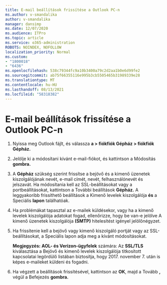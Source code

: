 ```yaml
---
title: E-mail beállítások frissítése a Outlook PC-n
ms.author: v-smandalika
author: v-smandalika
manager: dansimp
ms.date: 12/07/2020
ms.audience: ITPro
ms.topic: article
ms.service: o365-administration
ROBOTS: NOINDEX, NOFOLLOW
localization_priority: Normal
ms.custom:
- "1800018"
- "6436"
ms.openlocfilehash: 538c79344fc9a10b3400a79c2d2aa1b0e6d99fe2
ms.sourcegitcommit: ab75f66355116e995b3cb5505465b31989339e28
ms.translationtype: MT
ms.contentlocale: hu-HU
ms.lasthandoff: 08/13/2021
ms.locfileid: "58318382"
---
```

# <a name="how-to-update-email-settings-in-outlook-for-pc"></a>E-mail beállítások frissítése a Outlook PC-n

1. Nyissa meg Outlook fájlt, és válassza **a > fiókfiók Gépház > fiókfiók Gépház.**

2. Jelölje ki a módosítani kívánt e-mail-fiókot, és kattintson a Módosítás **gombra.** 

3. A **Gépház** szükség szerint frissítse a bejövő és a kimenő üzenetek kiszolgálójának nevét, e-mail címét, nevét, felhasználónevét és jelszavát. Ha módosítania kell az SSL-beállításokat vagy a portbeállításokat, kattintson a További beállítások **Gépház.** A leggyakoribb frissíthető beállítások a Kimenő levelek kiszolgálója **és** a Speciális **lapon** találhatóak.

4. Ha problémákat tapasztal az e-mailek küldésekor, vagy ha a kimenő levelek kiszolgálója adatokat fogad, ellenőrizze, hogy be van-e jelölve A kimenő üzenetek kiszolgálója **(SMTP)** hitelesítést igényel jelölőnégyzet.

5. Ha frissítenie kell a bejövő vagy kimenő kiszolgáló portját vagy az SSL-beállításokat, a Speciális lapon adja meg a kívánt módosításokat. 

    **Megjegyzés:** **AOL- és Verizon-ügyfelek** számára: Az **SSL/TLS** kiválasztása a Bejövő és kimenő levelek kiszolgálója titkosított kapcsolatai legördülő listában biztosítja, hogy 2017. november 7. után is képes e-maileket küldeni és fogadni. 

6. Ha végzett a beállítások frissítésével, kattintson az **OK**, majd a Tovább **,** végül a Befejezés **gombra.**


